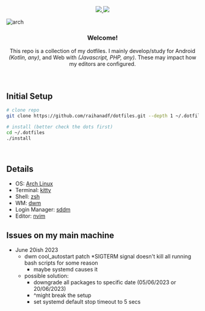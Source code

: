 <div align="center">

<!-- BADGES -->
   <p></p>
   <a href="https://github.com/raihanadf/dotfiles/stargazers">
      <img src="https://img.shields.io/github/stars/raihanadf/dotfiles?color=181926&labelColor=0A0D0F&style=for-the-badge">
   </a>
   <a href="https://github.com/raihanadf/dotfiles/">
      <img src="https://img.shields.io/github/repo-size/raihanadf/dotfiles?color=181926&labelColor=0A0D0F&style=for-the-badge">
  </a>
</div>

<p></p>

![arch](config/screenshot.png)

<div align="center">

<h3><b>Welcome!</b></h3> 
This repo is a collection of my dotfiles. I mainly develop/study for Android <i>(Kotlin, any)</i>, and Web with <i>(Javascript, PHP, any)</i>. These may impact how my editors are configured.

</div>

<br/>
<br/>

## Initial Setup

```bash script
# clone repo
git clone https://github.com/raihanadf/dotfiles.git --depth 1 ~/.dotfiles

# install (better check the dots first)
cd ~/.dotfiles
./install
```

<br/>

## Details

- OS: [Arch Linux](https://archlinux.org/)
- Terminal: [kitty](https://github.com/kovidgoyal/kitty)
- Shell: [zsh](https://www.zsh.org/)
- WM: [dwm](https://github.com/raihanadf/dwm)
- Login Manager: [sddm](https://wiki.archlinux.org/title/SDDM)
- Editor: [nvim](https://github.com/neovim/neovim)

## Issues on my main machine

- June 20ish 2023
  - dwm cool_autostart patch *SIGTERM signal doesn't kill all running bash scripts for some reason
    - maybe systemd causes it
  - possible solution:
    - downgrade all packages to specific date (05/06/2023 or 20/06/2023)
    - ^might break the setup
    - set systemd default stop timeout to 5 secs
<br/>

